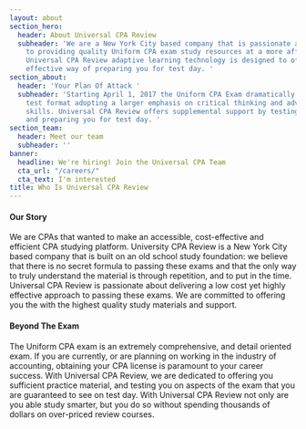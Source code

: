```yaml
---
layout: about
section_hero:
  header: About Universal CPA Review
  subheader: 'We are a New York City based company that is passionate and dedicated
    to providing quality Uniform CPA exam study resources at a more affordable price.
    Universal CPA Review adaptive learning technology is designed to offer you a more
    effective way of preparing you for test day. '
section_about:
  header: 'Your Plan Of Attack '
  subheader: 'Starting April 1, 2017 the Uniform CPA Exam dramatically changed its
    test format adopting a larger emphasis on critical thinking and advanced order
    skills. Universal CPA Review offers supplemental support by testing your knowledge
    and preparing you for test day. '
section_team:
  header: Meet our team
  subheader: ''
banner:
  headline: We're hiring! Join the Universal CPA Team
  cta_url: "/careers/"
  cta_text: I'm interested
title: Who Is Universal CPA Review
---
```

#### Our Story

We are CPAs that wanted to make an accessible, cost-effective and efficient CPA studying platform. University CPA Review is a New York City based company that is built on an old school study foundation: we believe that there is no secret formula to passing these exams and that the only way to truly understand the material is through repetition, and to put in the time. Universal CPA Review is passionate about delivering a low cost yet highly effective approach to passing these exams. We are committed to offering you the with the highest quality study materials and support.

#### Beyond The Exam

The Uniform CPA exam is an extremely comprehensive, and detail oriented exam. If you are currently, or are planning on working in the industry of accounting, obtaining your CPA license is paramount to your career success. With Universal CPA Review, we are dedicated to offering you sufficient practice material, and testing you on aspects of the exam that you are guaranteed to see on test day. With Universal CPA Review not only are you able study smarter, but you do so without spending thousands of dollars on over-priced review courses.